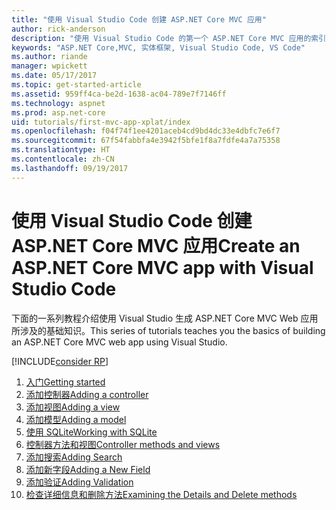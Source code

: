 ```yaml
---
title: "使用 Visual Studio Code 创建 ASP.NET Core MVC 应用"
author: rick-anderson
description: "使用 Visual Studio Code 的第一个 ASP.NET Core MVC 应用的索引页"
keywords: "ASP.NET Core,MVC, 实体框架, Visual Studio Code, VS Code"
ms.author: riande
manager: wpickett
ms.date: 05/17/2017
ms.topic: get-started-article
ms.assetid: 959ff4ca-be2d-1638-ac04-789e7f7146ff
ms.technology: aspnet
ms.prod: asp.net-core
uid: tutorials/first-mvc-app-xplat/index
ms.openlocfilehash: f04f74f1ee4201aceb4cd9bd4dc33e4dbfc7e6f7
ms.sourcegitcommit: 67f54fabbfa4e3942f5bfe1f8a7fdfe4a7a75358
ms.translationtype: HT
ms.contentlocale: zh-CN
ms.lasthandoff: 09/19/2017
---
```

# <a name="create-an-aspnet-core-mvc-app-with-visual-studio-code"></a><span data-ttu-id="a5bd6-104">使用 Visual Studio Code 创建 ASP.NET Core MVC 应用</span><span class="sxs-lookup"><span data-stu-id="a5bd6-104">Create an ASP.NET Core MVC app with Visual Studio Code</span></span>

<span data-ttu-id="a5bd6-105">下面的一系列教程介绍使用 Visual Studio 生成 ASP.NET Core MVC Web 应用所涉及的基础知识。</span><span class="sxs-lookup"><span data-stu-id="a5bd6-105">This series of tutorials teaches you the basics of building an ASP.NET Core MVC web app using Visual Studio.</span></span> 

[!INCLUDE[consider RP](../../includes/razor.md)]

1. [<span data-ttu-id="a5bd6-106">入门</span><span class="sxs-lookup"><span data-stu-id="a5bd6-106">Getting started</span></span>](start-mvc.md)
2. [<span data-ttu-id="a5bd6-107">添加控制器</span><span class="sxs-lookup"><span data-stu-id="a5bd6-107">Adding a controller</span></span>](adding-controller.md)
3. [<span data-ttu-id="a5bd6-108">添加视图</span><span class="sxs-lookup"><span data-stu-id="a5bd6-108">Adding a view</span></span>](adding-view.md)
4. [<span data-ttu-id="a5bd6-109">添加模型</span><span class="sxs-lookup"><span data-stu-id="a5bd6-109">Adding a model</span></span>](adding-model.md)
5. [<span data-ttu-id="a5bd6-110">使用 SQLite</span><span class="sxs-lookup"><span data-stu-id="a5bd6-110">Working with SQLite</span></span>](working-with-sql.md)
6. [<span data-ttu-id="a5bd6-111">控制器方法和视图</span><span class="sxs-lookup"><span data-stu-id="a5bd6-111">Controller methods and views</span></span>](controller-methods-views.md)
7. [<span data-ttu-id="a5bd6-112">添加搜索</span><span class="sxs-lookup"><span data-stu-id="a5bd6-112">Adding Search</span></span>](search.md)
8. [<span data-ttu-id="a5bd6-113">添加新字段</span><span class="sxs-lookup"><span data-stu-id="a5bd6-113">Adding a New Field</span></span>](new-field.md)
9. [<span data-ttu-id="a5bd6-114">添加验证</span><span class="sxs-lookup"><span data-stu-id="a5bd6-114">Adding Validation</span></span>](validation.md)
10. [<span data-ttu-id="a5bd6-115">检查详细信息和删除方法</span><span class="sxs-lookup"><span data-stu-id="a5bd6-115">Examining the Details and Delete methods</span></span>](xref:tutorials/first-mvc-app/details)
